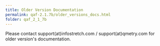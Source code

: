 ```yaml
---
title: Older Version Documentation
permalink: qaf-2.1.7b/older_versions_docs.html
folder: qaf_2_1_7b
---
```


Please contact support(at)infostretch.com / support(at)qmetry.com for older version's documentation.
